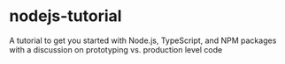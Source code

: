 # nodejs-tutorial
A tutorial to get you started with Node.js, TypeScript, and NPM packages with a discussion on prototyping vs. production level code
